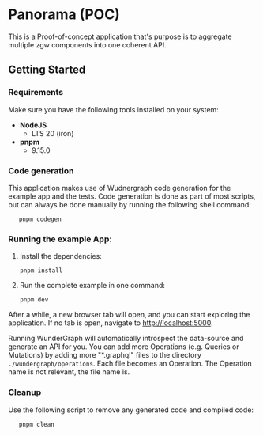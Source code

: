 # Panorama (POC)

This is a Proof-of-concept application that's purpose is to aggregate multiple zgw components into one coherent API.

## Getting Started

### Requirements

Make sure you have the following tools installed on your system:

* **NodeJS**
  * LTS 20 (iron)
* **pnpm**
  * 9.15.0

### Code generation

This application makes use of Wudnergraph code generation for the example app and the tests.
Code generation is done as part of most scripts, but can always be done manually by running the following shell command:
```shell
   pnpm codegen
```

### Running the example App:

1. Install the dependencies:
    ```shell
   pnpm install
   ```
2. Run the complete example in one command:
    ```shell
   pnpm dev
   ```

After a while, a new browser tab will open,
and you can start exploring the application.
If no tab is open, navigate to [http://localhost:5000](http://localhost:5000).

Running WunderGraph will automatically introspect the data-source and generate an API for you.
You can add more Operations (e.g. Queries or Mutations) by adding more "\*.graphql" files to the directory `./wundergraph/operations`.
Each file becomes an Operation. The Operation name is not relevant, the file name is.

### Cleanup

Use the following script to remove any generated code and compiled code:
```shell
   pnpm clean
   ```